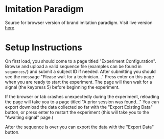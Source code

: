 # Imitation Paradigm
Source for browser version of brand imitation paradigm. Visit live version [here](https://neuroecon.github.io/imitation-paradigm).

# Setup Instructions
On first load, you should come to a page titled "Experiment Configuration". Browse and upload a valid sequence file (examples can be found in ``sequences/``) and submit a subject ID if needed. After submitting you should see the message "Please wait for a technician..." Press enter on this page when you are ready to start the experiment. The page will then wait for a signal (the keypress 5) before beginning the experiment.

If the browser or tab crashes unexpectedly during the experiment, reloading the page will take you to a page titled "A prior session was found..." You can export download the data collected so far with the "Export Existing Data" button, or press enter to restart the experiment (this will take you to the "Awaiting signal" page.)

After the sequence is over you can export the data with the "Export Data" button.
